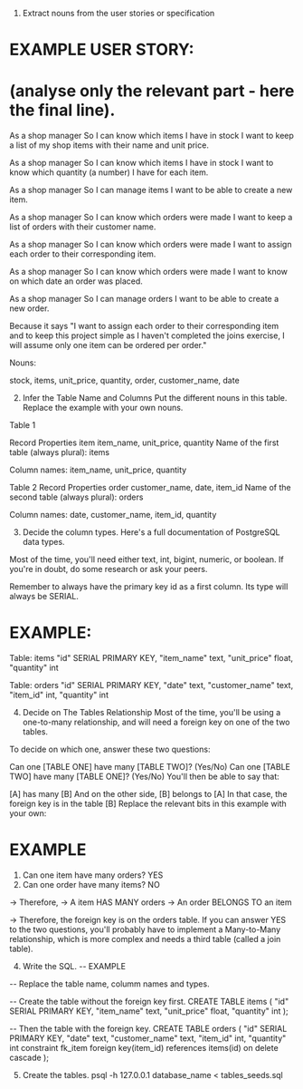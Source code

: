 1. Extract nouns from the user stories or specification
# EXAMPLE USER STORY:
# (analyse only the relevant part - here the final line).

As a shop manager
So I can know which items I have in stock
I want to keep a list of my shop items with their name and unit price.

As a shop manager
So I can know which items I have in stock
I want to know which quantity (a number) I have for each item.

As a shop manager
So I can manage items
I want to be able to create a new item.

As a shop manager
So I can know which orders were made
I want to keep a list of orders with their customer name.

As a shop manager
So I can know which orders were made
I want to assign each order to their corresponding item.

As a shop manager
So I can know which orders were made
I want to know on which date an order was placed. 

As a shop manager
So I can manage orders
I want to be able to create a new order.

Because it says "I want to assign each order to their corresponding item and to keep this project simple as I haven't completed the joins exercise, I will assume only one item can be ordered per order."

Nouns:

stock, items, unit_price, quantity, order, customer_name, date

2. Infer the Table Name and Columns
Put the different nouns in this table. Replace the example with your own nouns.

Table 1

Record	Properties
item	item_name, unit_price, quantity
Name of the first table (always plural): items

Column names: item_name, unit_price, quantity


Table 2
Record  Properties
order   customer_name, date, item_id
Name of the second table (always plural): orders

Column names: date, customer_name, item_id, quantity

3. Decide the column types.
Here's a full documentation of PostgreSQL data types.

Most of the time, you'll need either text, int, bigint, numeric, or boolean. If you're in doubt, do some research or ask your peers.

Remember to always have the primary key id as a first column. Its type will always be SERIAL.

# EXAMPLE:

Table: items
"id" SERIAL PRIMARY KEY,
"item_name" text,
"unit_price" float,
"quantity" int

Table: orders
"id" SERIAL PRIMARY KEY,
"date" text,
"customer_name" text,
"item_id" int,
"quantity" int

4. Decide on The Tables Relationship
Most of the time, you'll be using a one-to-many relationship, and will need a foreign key on one of the two tables.

To decide on which one, answer these two questions:

Can one [TABLE ONE] have many [TABLE TWO]? (Yes/No)
Can one [TABLE TWO] have many [TABLE ONE]? (Yes/No)
You'll then be able to say that:

[A] has many [B]
And on the other side, [B] belongs to [A]
In that case, the foreign key is in the table [B]
Replace the relevant bits in this example with your own:

# EXAMPLE

1. Can one item have many orders? YES
2. Can one order have many items? NO

-> Therefore,
-> A item HAS MANY orders
-> An order BELONGS TO an item

-> Therefore, the foreign key is on the orders table.
If you can answer YES to the two questions, you'll probably have to implement a Many-to-Many relationship, which is more complex and needs a third table (called a join table).

4. Write the SQL.
-- EXAMPLE

-- Replace the table name, columm names and types.

-- Create the table without the foreign key first.
CREATE TABLE items (
  "id" SERIAL PRIMARY KEY,
  "item_name" text,
  "unit_price" float,
  "quantity" int
);

-- Then the table with the foreign key.
CREATE TABLE orders (
  "id" SERIAL PRIMARY KEY,
  "date" text,
  "customer_name" text,
  "item_id" int, 
  "quantity" int
  constraint fk_item foreign key(item_id)
    references items(id)
    on delete cascade
);

5. Create the tables.
psql -h 127.0.0.1 database_name < tables_seeds.sql
